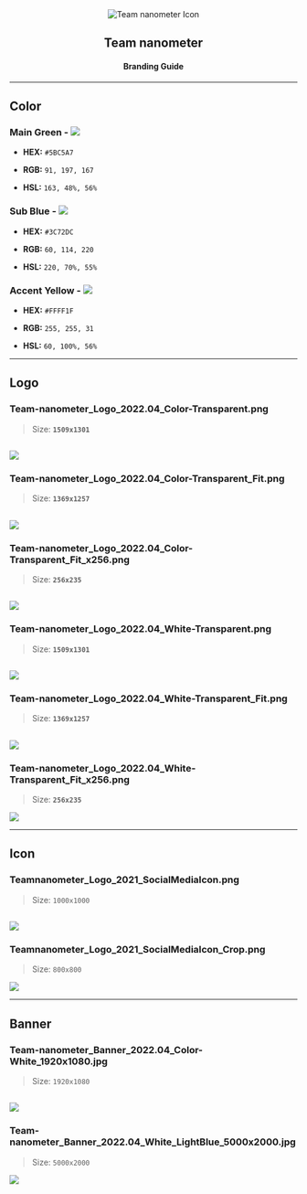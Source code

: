 <div align="center">
<img src="./Logo/Team-nanometer_Logo_2022.04_Color-Transparent_Fit_x256.png" alt="Team nanometer Icon" title="Team nanometer">
</div>
<h2 align="center">Team nanometer</h2>
<h4 align="center">Branding Guide</h4>

---

## Color
### Main Green - ![](https://via.placeholder.com/15/5BC5A7/000000?text=+)

+ **HEX:** `#5BC5A7`

+ **RGB:** `91, 197, 167`

+ **HSL:** `163, 48%, 56%`

### Sub Blue - ![](https://via.placeholder.com/15/3C72DC/000000?text=+)

+ **HEX:** `#3C72DC`

+ **RGB:** `60, 114, 220`

+ **HSL:** `220, 70%, 55%`

### Accent Yellow - ![](https://via.placeholder.com/15/FFFF1F/000000?text=+)

+ **HEX:** `#FFFF1F`

+ **RGB:** `255, 255, 31`

+ **HSL:** `60, 100%, 56%`

---
## Logo

### Team-nanometer_Logo_2022.04_Color-Transparent.png

> Size: **`1509x1301`**

![](./Logo/Team-nanometer_Logo_2022.04_Color-Transparent.png)
---
### Team-nanometer_Logo_2022.04_Color-Transparent_Fit.png

> Size: **`1369x1257`**

![](./Logo/Team-nanometer_Logo_2022.04_Color-Transparent_Fit.png)
---
### Team-nanometer_Logo_2022.04_Color-Transparent_Fit_x256.png

> Size: **`256x235`**

![](./Logo/Team-nanometer_Logo_2022.04_Color-Transparent_Fit_x256.png)
---
### Team-nanometer_Logo_2022.04_White-Transparent.png

> Size: **`1509x1301`**

![](./Logo/Team-nanometer_Logo_2022.04_White-Transparent.png)
---
### Team-nanometer_Logo_2022.04_White-Transparent_Fit.png

> Size: **`1369x1257`**

![](./Logo/Team-nanometer_Logo_2022.04_White-Transparent_Fit.png)
---
### Team-nanometer_Logo_2022.04_White-Transparent_Fit_x256.png

> Size: **`256x235`**

![](./Logo/Team-nanometer_Logo_2022.04_White-Transparent_Fit_x256.png)

---
## Icon

### Teamnanometer_Logo_2021_SocialMediaIcon.png

> Size: `1000x1000`

![](./Icon/Teamnanometer_Logo_2021_SocialMediaIcon.png)
---
### Teamnanometer_Logo_2021_SocialMediaIcon_Crop.png

> Size: `800x800`

![](./Icon/Teamnanometer_Logo_2021_SocialMediaIcon_Crop.png)

---
## Banner

### Team-nanometer_Banner_2022.04_Color-White_1920x1080.jpg

> Size: `1920x1080`

![](./Banner/Team-nanometer_Banner_2022.04_Color-White_1920x1080.jpg)
---
### Team-nanometer_Banner_2022.04_White_LightBlue_5000x2000.jpg

> Size: `5000x2000`

![](./Banner/Team-nanometer_Banner_2022.04_White_LightBlue_5000x2000.jpg)
